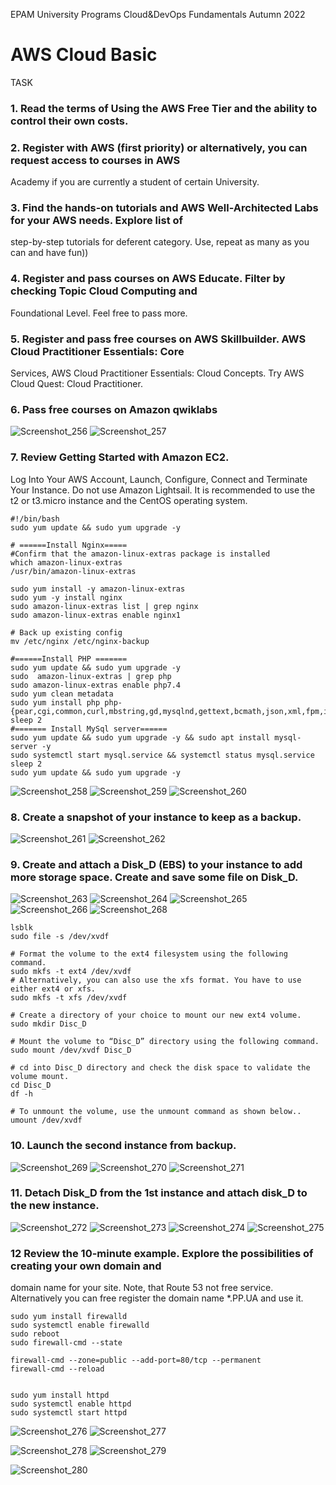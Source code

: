 EPAM University Programs
Cloud&DevOps Fundamentals Autumn 2022
# AWS Cloud Basic
TASK
### 1. Read the terms of Using the AWS Free Tier and the ability to control their own costs.
### 2. Register with AWS (first priority) or alternatively, you can request access to courses in AWS 
Academy if you are currently a student of certain University.
### 3. Find the hands-on tutorials and AWS Well-Architected Labs for your AWS needs. Explore list of 
step-by-step tutorials for deferent category. Use, repeat as many as you can and have fun))
### 4. Register and pass courses on AWS Educate. Filter by checking Topic Cloud Computing and 
Foundational Level. Feel free to pass more.
### 5. Register and pass free courses on AWS Skillbuilder. AWS Cloud Practitioner Essentials: Core 
Services, AWS Cloud Practitioner Essentials: Cloud Concepts. Try AWS Cloud Quest: Cloud 
Practitioner.
### 6. Pass free courses on Amazon qwiklabs


![Screenshot_256](https://user-images.githubusercontent.com/123692654/215702094-09d55e04-420c-4a08-9931-f960dbc6e8e6.png)
![Screenshot_257](https://user-images.githubusercontent.com/123692654/215702095-a254849c-0ae4-43c5-a3e9-b490e55533ec.png)

### 7. Review Getting Started with Amazon EC2. 
Log Into Your AWS Account, Launch, Configure, Connect and Terminate Your Instance. 
Do not use Amazon Lightsail. 
It is recommended to use the t2 or t3.micro instance and the CentOS operating system.

```
#!/bin/bash
sudo yum update && sudo yum upgrade -y 

# ======Install Nginx=====
#Confirm that the amazon-linux-extras package is installed
which amazon-linux-extras
/usr/bin/amazon-linux-extras

sudo yum install -y amazon-linux-extras
sudo yum -y install nginx
sudo amazon-linux-extras list | grep nginx
sudo amazon-linux-extras enable nginx1

# Back up existing config
mv /etc/nginx /etc/nginx-backup

#======Install PHP =======
sudo yum update && sudo yum upgrade -y 
sudo  amazon-linux-extras | grep php
sudo amazon-linux-extras enable php7.4
sudo yum clean metadata
sudo yum install php php-{pear,cgi,common,curl,mbstring,gd,mysqlnd,gettext,bcmath,json,xml,fpm,intl,zip,imap}
sleep 2
#======= Install MySql server======
sudo yum update && sudo yum upgrade -y && sudo apt install mysql-server -y 
sudo systemctl start mysql.service && systemctl status mysql.service
sleep 2
sudo yum update && sudo yum upgrade -y

```
![Screenshot_258](https://user-images.githubusercontent.com/123692654/215715520-af44f339-f9dc-43ac-b804-e06fee9a20d9.png)
![Screenshot_259](https://user-images.githubusercontent.com/123692654/215715549-e27608b9-7ca6-4605-9b69-a4793c32ef27.png)
![Screenshot_260](https://user-images.githubusercontent.com/123692654/215715554-a52da46a-c255-41af-9f78-2b604cb2dda3.png)

### 8. Create a snapshot of your instance to keep as a backup.

![Screenshot_261](https://user-images.githubusercontent.com/123692654/215716728-393ba62e-19ff-48fe-ab0b-c4e2eeff11ee.png)
![Screenshot_262](https://user-images.githubusercontent.com/123692654/215716730-4ce3aa14-9216-4157-9187-e5ccb8363258.png)

### 9. Create and attach a Disk_D (EBS) to your instance to add more storage space. Create and save some file on Disk_D.
![Screenshot_263](https://user-images.githubusercontent.com/123692654/215723391-e8e97a5d-de4e-421a-afcc-46fa6d5fe15f.png)
![Screenshot_264](https://user-images.githubusercontent.com/123692654/215723396-42fac58f-9834-44d2-bb19-a074164d70fa.png)
![Screenshot_265](https://user-images.githubusercontent.com/123692654/215723399-fee59f00-dd2f-4edd-bb2f-c184dbf6b319.png)
![Screenshot_266](https://user-images.githubusercontent.com/123692654/215723403-dbbfaa82-e24c-4d7e-8ede-06fdf4d1a4bd.png)
![Screenshot_268](https://user-images.githubusercontent.com/123692654/215723407-bc3f3b53-bfeb-4e60-9914-bcc0b3e9fcdc.png)

```
lsblk
sudo file -s /dev/xvdf

# Format the volume to the ext4 filesystem using the following command.
sudo mkfs -t ext4 /dev/xvdf
# Alternatively, you can also use the xfs format. You have to use either ext4 or xfs.
sudo mkfs -t xfs /dev/xvdf

# Create a directory of your choice to mount our new ext4 volume.
sudo mkdir Disc_D

# Mount the volume to “Disc_D” directory using the following command.
sudo mount /dev/xvdf Disc_D

# cd into Disc_D directory and check the disk space to validate the volume mount.
cd Disc_D
df -h

# To unmount the volume, use the unmount command as shown below..
umount /dev/xvdf

```

### 10. Launch the second instance from backup.

![Screenshot_269](https://user-images.githubusercontent.com/123692654/215732260-712d4d32-f1bc-40f7-a865-96b2b9637633.png)
![Screenshot_270](https://user-images.githubusercontent.com/123692654/215732267-b60a382c-7a37-4184-ba63-aceca19d61fa.png)
![Screenshot_271](https://user-images.githubusercontent.com/123692654/215732269-87ed22ff-d8a8-4f77-80d3-6eaf881697c5.png)

### 11. Detach Disk_D from the 1st instance and attach disk_D to the new instance.
![Screenshot_272](https://user-images.githubusercontent.com/123692654/215742211-7da55fda-65de-4adb-9e00-de4db8e38d95.png)
![Screenshot_273](https://user-images.githubusercontent.com/123692654/215742232-be1b6375-177d-4325-94b8-5f5f77a1b388.png)
![Screenshot_274](https://user-images.githubusercontent.com/123692654/215742235-f177df13-8848-4d1f-8c2c-19a9f84bba31.png)
![Screenshot_275](https://user-images.githubusercontent.com/123692654/215742237-c40d91e4-81cb-4cd5-a338-7b892a5f5659.png)

### 12 Review the 10-minute example. Explore the possibilities of creating your own domain and 
domain name for your site. Note, that Route 53 not free service. Alternatively you can free register the domain name *.PP.UA and use it.
```
sudo yum install firewalld
sudo systemctl enable firewalld
sudo reboot
sudo firewall-cmd --state

firewall-cmd --zone=public --add-port=80/tcp --permanent
firewall-cmd --reload


sudo yum install httpd
sudo systemctl enable httpd
sudo systemctl start httpd
```
![Screenshot_276](https://user-images.githubusercontent.com/123692654/215834337-53027866-405f-48d3-a38d-075a46417cda.png)
![Screenshot_277](https://user-images.githubusercontent.com/123692654/215834342-82abfdc8-d1bf-4194-b311-f1ddcdf8a667.png)


![Screenshot_278](https://user-images.githubusercontent.com/123692654/215841325-ce4c7660-ac01-46c4-8a52-ffa4c3c68795.png)
![Screenshot_279](https://user-images.githubusercontent.com/123692654/215841332-94933268-1de8-43de-b488-a1d80b394c6b.png)

![Screenshot_280](https://user-images.githubusercontent.com/123692654/215841579-69f04c4b-7339-457e-bc70-edca5ceebc52.png)
